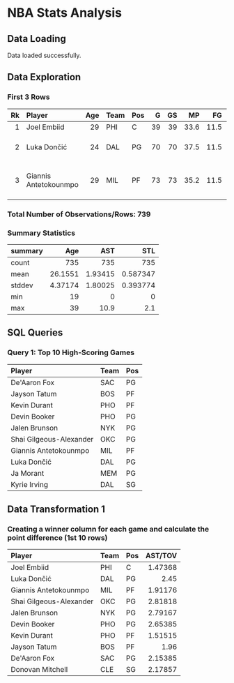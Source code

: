 # NBA Stats Analysis

## Data Loading

Data loaded successfully.

## Data Exploration

### First 3 Rows

|   Rk | Player                |   Age | Team   | Pos   |   G |   GS |   MP |   FG |   FGA |   FG% |   3P |   3PA |   3P% |   2P |   2PA |   2P% |   eFG% |   FT |   FTA |   FT% |   ORB |   DRB |   TRB |   AST |   STL |   BLK |   TOV |   PF |   PTS | Awards                   |
|-----:|:----------------------|------:|:-------|:------|----:|-----:|-----:|-----:|------:|------:|-----:|------:|------:|-----:|------:|------:|-------:|-----:|------:|------:|------:|------:|------:|------:|------:|------:|------:|-----:|------:|:-------------------------|
|    1 | Joel Embiid           |    29 | PHI    | C     |  39 |   39 | 33.6 | 11.5 |  21.8 | 0.529 |  1.4 |   3.6 | 0.388 | 10.2 |  18.3 | 0.556 |  0.561 | 10.2 |  11.6 | 0.883 |   2.4 |   8.6 |  11   |   5.6 |   1.2 |   1.7 |   3.8 |  2.9 |  34.7 | AS                       |
|    2 | Luka Dončić           |    24 | DAL    | PG    |  70 |   70 | 37.5 | 11.5 |  23.6 | 0.487 |  4.1 |  10.6 | 0.382 |  7.4 |  13   | 0.573 |  0.573 |  6.8 |   8.7 | 0.786 |   0.8 |   8.4 |   9.2 |   9.8 |   1.4 |   0.5 |   4   |  2.1 |  33.9 | MVP-3CPOY-6ASNBA1        |
|    3 | Giannis Antetokounmpo |    29 | MIL    | PF    |  73 |   73 | 35.2 | 11.5 |  18.8 | 0.611 |  0.5 |   1.7 | 0.274 | 11   |  17.1 | 0.645 |  0.624 |  7   |  10.7 | 0.657 |   2.7 |   8.8 |  11.5 |   6.5 |   1.2 |   1.1 |   3.4 |  2.9 |  30.4 | MVP-4DPOY-9CPOY-12ASNBA1 |

### Total Number of Observations/Rows: 739

### Summary Statistics

| summary   |       Age |       AST |        STL |
|:----------|----------:|----------:|-----------:|
| count     | 735       | 735       | 735        |
| mean      |  26.1551  |   1.93415 |   0.587347 |
| stddev    |   4.37174 |   1.80025 |   0.393774 |
| min       |  19       |   0       |   0        |
| max       |  39       |  10.9     |   2.1      |

## SQL Queries

### Query 1: Top 10 High-Scoring Games

| Player                  | Team   | Pos   |
|:------------------------|:-------|:------|
| De'Aaron Fox            | SAC    | PG    |
| Jayson Tatum            | BOS    | PF    |
| Kevin Durant            | PHO    | PF    |
| Devin Booker            | PHO    | PG    |
| Jalen Brunson           | NYK    | PG    |
| Shai Gilgeous-Alexander | OKC    | PG    |
| Giannis Antetokounmpo   | MIL    | PF    |
| Luka Dončić             | DAL    | PG    |
| Ja Morant               | MEM    | PG    |
| Kyrie Irving            | DAL    | SG    |

## Data Transformation 1

### Creating a winner column for each game and calculate the point difference (1st 10 rows)

| Player                  | Team   | Pos   |   AST/TOV |
|:------------------------|:-------|:------|----------:|
| Joel Embiid             | PHI    | C     |   1.47368 |
| Luka Dončić             | DAL    | PG    |   2.45    |
| Giannis Antetokounmpo   | MIL    | PF    |   1.91176 |
| Shai Gilgeous-Alexander | OKC    | PG    |   2.81818 |
| Jalen Brunson           | NYK    | PG    |   2.79167 |
| Devin Booker            | PHO    | PG    |   2.65385 |
| Kevin Durant            | PHO    | PF    |   1.51515 |
| Jayson Tatum            | BOS    | PF    |   1.96    |
| De'Aaron Fox            | SAC    | PG    |   2.15385 |
| Donovan Mitchell        | CLE    | SG    |   2.17857 |

